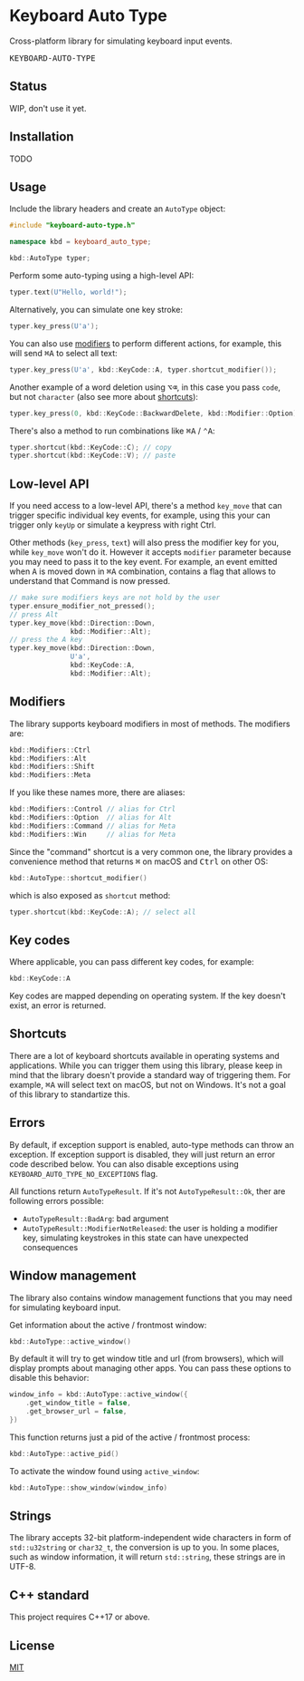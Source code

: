 # Keyboard Auto Type

Cross-platform library for simulating keyboard input events.

<kbd>K</kbd><kbd>E</kbd><kbd>Y</kbd><kbd>B</kbd><kbd>O</kbd><kbd>A</kbd><kbd>R</kbd><kbd>D</kbd><kbd>-</kbd><kbd>A</kbd><kbd>U</kbd><kbd>T</kbd><kbd>O</kbd><kbd>-</kbd><kbd>T</kbd><kbd>Y</kbd><kbd>P</kbd><kbd>E</kbd>

## Status

WIP, don't use it yet.

## Installation

TODO

## Usage

Include the library headers and create an `AutoType` object:
```cpp
#include "keyboard-auto-type.h"

namespace kbd = keyboard_auto_type;

kbd::AutoType typer;
```

Perform some auto-typing using a high-level API:
```cpp
typer.text(U"Hello, world!");
```

Alternatively, you can simulate one key stroke:
```cpp
typer.key_press(U'a');
```

You can also use [modifiers](Modifiers) to perform different actions, for example, this will send <kbd>⌘</kbd><kbd>A</kbd> to select all text:
```cpp
typer.key_press(U'a', kbd::KeyCode::A, typer.shortcut_modifier());
```

Another example of a word deletion using <kbd>⌥</kbd><kbd>⌫</kbd>, in this case you pass `code`, but not `character` (also see more about [shortcuts](#shortcuts)):
```cpp
typer.key_press(0, kbd::KeyCode::BackwardDelete, kbd::Modifier::Option);
```

There's also a method to run combinations like <kbd>⌘</kbd><kbd>A</kbd> / <kbd>⌃</kbd><kbd>A</kbd>:
```cpp
typer.shortcut(kbd::KeyCode::C); // copy
typer.shortcut(kbd::KeyCode::V); // paste
```

## Low-level API

If you need access to a low-level API, there's a method `key_move` that can trigger specific individual key events, for example, using this your can trigger only `keyUp` or simulate a keypress with right Ctrl.

Other methods (`key_press`, `text`) will also press the modifier key for you, while `key_move` won't do it. However it accepts `modifier` parameter because you may need to pass it to the key event. For example, an event emitted when <kbd>A</kbd> is moved down in <kbd>⌘</kbd><kbd>A</kbd> combination, contains a flag that allows to understand that Command is now pressed.

```cpp
// make sure modifiers keys are not hold by the user
typer.ensure_modifier_not_pressed();
// press Alt
typer.key_move(kbd::Direction::Down,
               kbd::Modifier::Alt);
// press the A key
typer.key_move(kbd::Direction::Down,
               U'a',
               kbd::KeyCode::A,
               kbd::Modifier::Alt);
```

## Modifiers

The library supports keyboard modifiers in most of methods. The modifiers are:
```cpp
kbd::Modifiers::Ctrl
kbd::Modifiers::Alt
kbd::Modifiers::Shift
kbd::Modifiers::Meta
```

If you like these names more, there are aliases:
```cpp
kbd::Modifiers::Control // alias for Ctrl
kbd::Modifiers::Option  // alias for Alt
kbd::Modifiers::Command // alias for Meta
kbd::Modifiers::Win     // alias for Meta
```

Since the "command" shortcut is a very common one, the library provides a convenience method that returns <kbd>⌘</kbd> on macOS and <kbd>Ctrl</kbd> on other OS:
```cpp
kbd::AutoType::shortcut_modifier()
```

which is also exposed as `shortcut` method:
```cpp
typer.shortcut(kbd::KeyCode::A); // select all
```

## Key codes

Where applicable, you can pass different key codes, for example:
```cpp
kbd::KeyCode::A
```

Key codes are mapped depending on operating system. If the key doesn't exist, an error is returned.

## Shortcuts

There are a lot of keyboard shortcuts available in operating systems and applications. While you can trigger them using this library, please keep in mind that the library doesn't provide a standard way of triggering them. For example, <kbd>⌘</kbd><kbd>A</kbd> will select text on macOS, but not on Windows. It's not a goal of this library to standartize this.

## Errors

By default, if exception support is enabled, auto-type methods can throw an exception. If exception support is disabled, they will just return an error code described below. You can also disable exceptions using `KEYBOARD_AUTO_TYPE_NO_EXCEPTIONS` flag.

All functions return `AutoTypeResult`. If it's not `AutoTypeResult::Ok`, ther are following errors possible:

- `AutoTypeResult::BadArg`: bad argument
- `AutoTypeResult::ModifierNotReleased`: the user is holding a modifier key, simulating keystrokes in this state can have unexpected consequences

## Window management

The library also contains window management functions that you may need for simulating keyboard input.

Get information about the active / frontmost window:

```cpp
kbd::AutoType::active_window()
```

By default it will try to get window title and url (from browsers), which will display prompts about managing other apps. You can pass these options to disable this behavior:
```cpp
window_info = kbd::AutoType::active_window({
    .get_window_title = false,
    .get_browser_url = false,
})
```

This function returns just a pid of the active / frontmost process:
```cpp
kbd::AutoType::active_pid()
```

To activate the window found using `active_window`:
```cpp
kbd::AutoType::show_window(window_info)
```

## Strings

The library accepts 32-bit platform-independent wide characters in form of `std::u32string` or `char32_t`, the conversion is up to you. In some places, such as window information, it will return `std::string`, these strings are in UTF-8.

## C++ standard

This project requires C++17 or above.

## License

[MIT](LICENSE.md)

